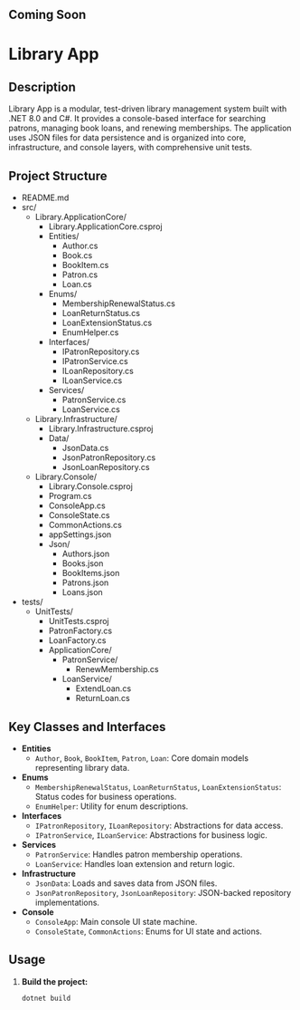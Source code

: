 ## Coming Soon

# Library App

## Description

Library App is a modular, test-driven library management system built with .NET 8.0 and C#. It provides a console-based interface for searching patrons, managing book loans, and renewing memberships. The application uses JSON files for data persistence and is organized into core, infrastructure, and console layers, with comprehensive unit tests.

## Project Structure

- README.md
- src/
  - Library.ApplicationCore/
    - Library.ApplicationCore.csproj
    - Entities/
      - Author.cs
      - Book.cs
      - BookItem.cs
      - Patron.cs
      - Loan.cs
    - Enums/
      - MembershipRenewalStatus.cs
      - LoanReturnStatus.cs
      - LoanExtensionStatus.cs
      - EnumHelper.cs
    - Interfaces/
      - IPatronRepository.cs
      - IPatronService.cs
      - ILoanRepository.cs
      - ILoanService.cs
    - Services/
      - PatronService.cs
      - LoanService.cs
  - Library.Infrastructure/
    - Library.Infrastructure.csproj
    - Data/
      - JsonData.cs
      - JsonPatronRepository.cs
      - JsonLoanRepository.cs
  - Library.Console/
    - Library.Console.csproj
    - Program.cs
    - ConsoleApp.cs
    - ConsoleState.cs
    - CommonActions.cs
    - appSettings.json
    - Json/
      - Authors.json
      - Books.json
      - BookItems.json
      - Patrons.json
      - Loans.json
- tests/
  - UnitTests/
    - UnitTests.csproj
    - PatronFactory.cs
    - LoanFactory.cs
    - ApplicationCore/
      - PatronService/
        - RenewMembership.cs
      - LoanService/
        - ExtendLoan.cs
        - ReturnLoan.cs

## Key Classes and Interfaces

- **Entities**
  - `Author`, `Book`, `BookItem`, `Patron`, `Loan`: Core domain models representing library data.
- **Enums**
  - `MembershipRenewalStatus`, `LoanReturnStatus`, `LoanExtensionStatus`: Status codes for business operations.
  - `EnumHelper`: Utility for enum descriptions.
- **Interfaces**
  - `IPatronRepository`, `ILoanRepository`: Abstractions for data access.
  - `IPatronService`, `ILoanService`: Abstractions for business logic.
- **Services**
  - `PatronService`: Handles patron membership operations.
  - `LoanService`: Handles loan extension and return logic.
- **Infrastructure**
  - `JsonData`: Loads and saves data from JSON files.
  - `JsonPatronRepository`, `JsonLoanRepository`: JSON-backed repository implementations.
- **Console**
  - `ConsoleApp`: Main console UI state machine.
  - `ConsoleState`, `CommonActions`: Enums for UI state and actions.

## Usage

1. **Build the project:**
   ```sh
   dotnet build

